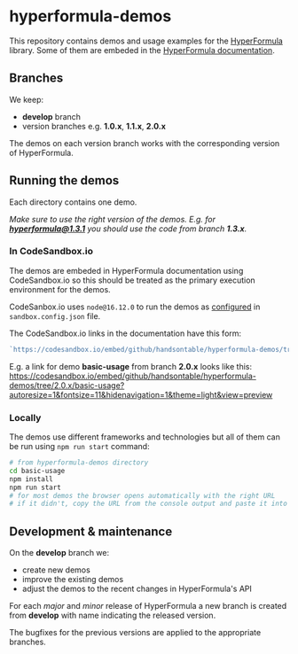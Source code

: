 # hyperformula-demos

This repository contains demos and usage examples for the [HyperFormula](https://github.com/handsontable/hyperformula) library. Some of them are embeded in the [HyperFormula documentation](https://handsontable.github.io/hyperformula/).

## Branches

We keep:
- **develop** branch
- version branches e.g. **1.0.x**, **1.1.x**, **2.0.x**

The demos on each version branch works with the corresponding version of HyperFormula.

## Running the demos

Each directory contains one demo. 

*Make sure to use the right version of the demos. E.g. for **hyperformula@1.3.1** you should use the code from branch **1.3.x**.*

### In CodeSandbox.io

The demos are embeded in HyperFormula documentation using CodeSandbox.io so this should be treated as the primary execution environment for the demos.

CodeSanbox.io uses `node@16.12.0` to run the demos as [configured](https://codesandbox.io/docs/configuration#sandbox-configuration) in `sandbox.config.json` file.

The CodeSandbox.io links in the documentation have this form:
```js
`https://codesandbox.io/embed/github/handsontable/hyperformula-demos/tree/${branchName}/${directory}?autoresize=1&fontsize=11&hidenavigation=1&theme=light&view=preview`
```

E.g. a link for demo **basic-usage** from branch **2.0.x** looks like this:
https://codesandbox.io/embed/github/handsontable/hyperformula-demos/tree/2.0.x/basic-usage?autoresize=1&fontsize=11&hidenavigation=1&theme=light&view=preview


### Locally

The demos use different frameworks and technologies but all of them can be run using `npm run start` command:

```bash
# from hyperformula-demos directory
cd basic-usage
npm install
npm run start
# for most demos the browser opens automatically with the right URL
# if it didn't, copy the URL from the console output and paste it into the browser 
```

## Development & maintenance

On the **develop** branch we:
- create new demos
- improve the existing demos
- adjust the demos to the recent changes in HyperFormula's API

For each *major* and *minor* release of HyperFormula a new branch is created from **develop** with name indicating the released version.

The bugfixes for the previous versions are applied to the appropriate branches.

